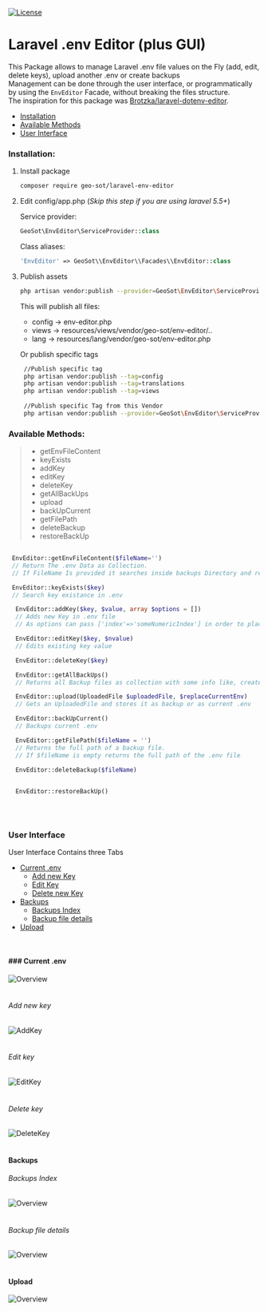 [![License](https://poser.pugx.org/geo-sot/laravel-env-editor/license)](https://packagist.org/packages/geo-sot/laravel-env-editor)

# Laravel .env Editor (plus GUI) 
This Package allows to manage Laravel .env file values on the Fly (add, edit, delete keys), upload another .env or create backups
<br/>
Management can be done through the user interface, or programmatically by using the `EnvEditor` Facade, without breaking the files structure. 
<br/>
The inspiration for this package was [Brotzka/laravel-dotenv-editor](https://github.com/Brotzka/laravel-dotenv-editor).


* [Installation](#installation)
* [Available Methods](#available_methods)
* [User Interface](#user_interface)



### <a name="installation">Installation:</a>

1. Install package

    ```bash
    composer require geo-sot/laravel-env-editor
    ```
    
 2. Edit config/app.php (*Skip this step if you are using laravel 5.5+*)

    Service provider:

    ```php
    GeoSot\EnvEditor\ServiceProvider::class
    ```

    Class aliases:

    ```php
    'EnvEditor' => GeoSot\\EnvEditor\\Facades\\EnvEditor::class
    ```

3. Publish assets 

     ```bash
     php artisan vendor:publish --provider=GeoSot\EnvEditor\ServiceProvider     
      ```
      
      This will publish all files:
      * config -> env-editor.php
      * views -> resources/views/vendor/geo-sot/env-editor/..
      * lang -> resources/lang/vendor/geo-sot/env-editor.php
      
     Or publish specific tags

    ```bash
     //Publish specific tag
     php artisan vendor:publish --tag=config
     php artisan vendor:publish --tag=translations
     php artisan vendor:publish --tag=views
     
     //Publish specific Tag from this Vendor
     php artisan vendor:publish --provider=GeoSot\EnvEditor\ServiceProvider --tag=config  
 
     ```
     
### <a name="available_methods">Available Methods:</a>

>- getEnvFileContent
>- keyExists
>- addKey
>- editKey
>- deleteKey
>- getAllBackUps
>- upload
>- backUpCurrent
>- getFilePath
>- deleteBackup
>- restoreBackUp

   ```php
     
    EnvEditor::getEnvFileContent($fileName='') 
    // Return The .env Data as Collection.
    // If FileName Is provided it searches inside backups Directory and returns these results
 
    EnvEditor::keyExists($key)
    // Search key existance in .env
 
     EnvEditor::addKey($key, $value, array $options = [])
     // Adds new Key in .env file
     // As options can pass ['index'=>'someNumericIndex'] in order to place the new key after an other and not in the end
 
     EnvEditor::editKey($key, $nvalue)
     // Edits existing key value
 
     EnvEditor::deleteKey($key)    
 
     EnvEditor::getAllBackUps()
     // Returns all Backup files as collection with some info like, created_date, content etc.
 
     EnvEditor::upload(UploadedFile $uploadedFile, $replaceCurrentEnv)
     // Gets an UploadedFile and stores it as backup or as current .env
 
     EnvEditor::backUpCurrent()
     // Backups current .env
 
     EnvEditor::getFilePath($fileName = '')
     // Returns the full path of a backup file. 
     // If $fileName is empty returns the full path of the .env file
 
     EnvEditor::deleteBackup($fileName)
     
 
     EnvEditor::restoreBackUp()
     


 ````
 <br/>
 

### <a name="user_interface">User Interface</a>

User Interface Contains three Tabs 

 -  [Current .env](#current_env)
    - [Add new Key](#add_key)
    - [Edit Key](#edit_key)
    - [Delete new Key](#delete_key)
 - [Backups](#backups)
   - [Backups Index](#backups_index)
   - [Backup file details](#backup_file_details)
 - [Upload](#upload)
 
 <br/>
 
#### ### <a name="current_env">Current .env </a>
![Overview](https://raw.githubusercontent.com/GeoSot/Laravel-EnvEditor/master/images/01_currentEnv.png)
<br/>
<br/>
###### <a name="add_key">Add new key</a>
![AddKey](https://raw.githubusercontent.com/GeoSot/Laravel-EnvEditor/master/images/02_addKey.png)
<br/>
<br/>
###### <a name="edit_key">Edit key</a>
![EditKey](https://raw.githubusercontent.com/GeoSot/Laravel-EnvEditor/master/images/03_editKey.png)
<br/>
<br/>
###### <a name="delete_key">Delete key</a>
![DeleteKey](https://raw.githubusercontent.com/GeoSot/Laravel-EnvEditor/master/images/04_deleteKey.png)
<br/>
<br/>
#### <a name="backups">Backups</a>
###### <a name="backups_index">Backups Index</a>
![Overview](https://raw.githubusercontent.com/GeoSot/Laravel-EnvEditor/master/images/05_backupsIndex.png)
<br/>
<br/>
###### <a name="backup_file_details">Backup file details</a>
![Overview](https://raw.githubusercontent.com/GeoSot/Laravel-EnvEditor/master/images/06_backups_details.png)
<br/>
<br/>
#### Upload
![Overview](https://raw.githubusercontent.com/GeoSot/Laravel-EnvEditor/master/images/07_upload.png)

   
